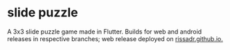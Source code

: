 # slide puzzle

A 3x3 slide puzzle game made in Flutter. Builds for web and android releases in respective branches; web release deployed on [rissadr.github.io.](https://rissadr.github.io/projects/flutter/slidepuzzle/)

